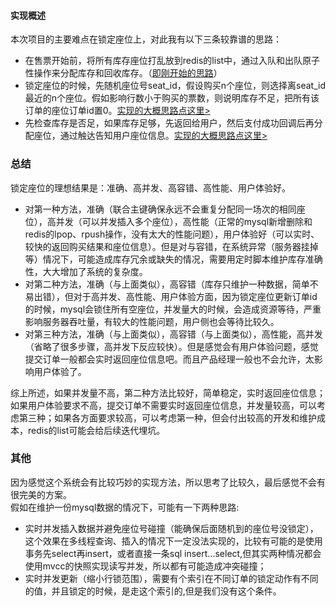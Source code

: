 #### 实现概述
本次项目的主要难点在锁定座位上，对此我有以下三条较靠谱的思路：
- 在售票开始前，将所有库存座位打乱放到redis的list中，通过入队和出队原子性操作来分配库存和回收库存。（[即刚开始的思路](https://github.com/pj919715177/ticketSystem/blob/master/README.md)）
- 锁定座位的时候，先随机座位号seat_id，假设购买n个座位，则选择离seat_id最近的n个座位。假如影响行数小于购买的票数，则说明库存不足，把所有该订单的座位订单id置0。[实现的大概思路点这里>](https://github.com/pj919715177/ticketSystem/blob/master/way2.md)
- 先检查库存是否足，如果库存足够，先返回给用户，然后支付成功回调后再分配座位，通过触达告知用户座位信息。[实现的大概思路点这里>](https://github.com/pj919715177/ticketSystem/blob/master/way3.md)
### 总结
锁定座位的理想结果是：准确、高并发、高容错、高性能、用户体验好。
- 对第一种方法，准确（联合主键确保永远不会重复分配同一场次的相同座位），高并发（可以并发插入多个座位），高性能（正常的mysql新增删除和redis的lpop、rpush操作，没有太大的性能问题），用户体验好（可以实时、较快的返回购买结果和座位信息）。但是对与容错，在系统异常（服务器挂掉等）情况下，可能造成库存冗余或缺失的情况，需要用定时脚本维护库存准确性，大大增加了系统的复杂度。
- 对第二种方法，准确（与上面类似），高容错（库存只维护一种数据，简单不易出错），但对于高并发、高性能、用户体验方面，因为锁定座位更新订单id的时候，mysql会锁住所有空座位，并发量大的时候，会造成资源等待，严重影响服务器吞吐量，有较大的性能问题，用户侧也会等待比较久。
- 对第三种方法，准确（与上面类似），高容错（与上面类似），高性能，高并发（省略了很多步骤，高并发下反应较快）。但是感觉会有用户体验问题，感觉提交订单一般都会实时返回座位信息吧。而且产品经理一般也不会允许，太影响用户体验了。   

综上所述，如果并发量不高，第二种方法比较好，简单稳定，实时返回座位信息；如果用户体验要求不高，提交订单不需要实时返回座位信息，并发量较高，可以考虑第三种；如果各方面要求较高，可以考虑第一种，但会付出较高的开发和维护成本，redis的list可能会给后续迭代埋坑。
### 其他
因为感觉这个系统会有比较巧妙的实现方法，所以思考了比较久，最后感觉不会有很完美的方案。  
假如在维护一份mysql数据的情况下，可能有一下两种思路:
- 实时并发插入数据并避免座位号碰撞（能确保后面随机到的座位号没锁定），这个效果在多线程查询、插入的情况下一定没法实现的，比较有可能的是使用事务先select再insert，或者直接一条sql insert...select,但其实两种情况都会使用mvcc的快照实现读写并发，所以都有可能造成冲突碰撞；
- 实时并发更新（缩小行锁范围），需要有个索引在不同订单的锁定动作有不同的值，并且锁定的时候，是走这个索引的,但是我们没有这个条件。

